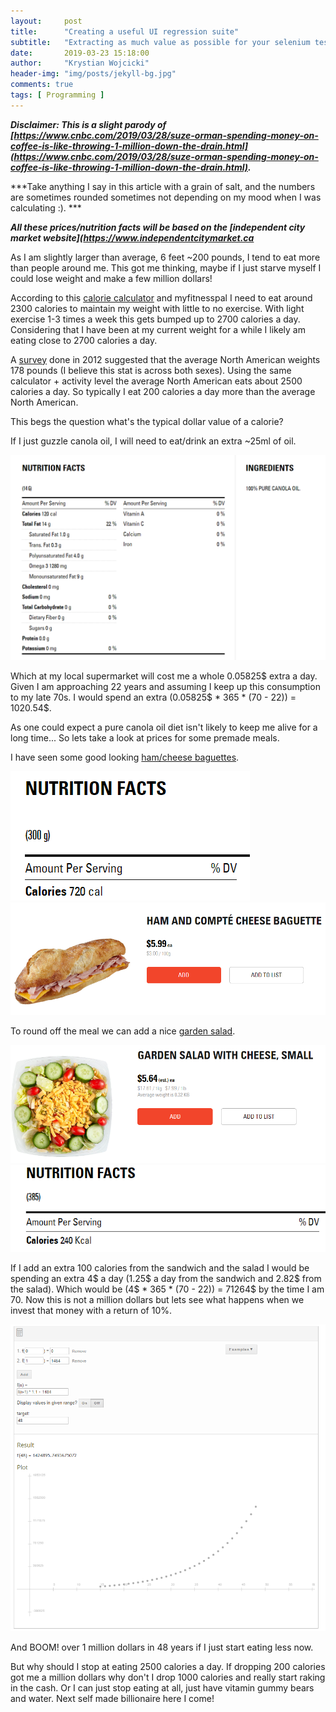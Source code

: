 ```yaml
---
layout:     post
title:      "Creating a useful UI regression suite"
subtitle:   "Extracting as much value as possible for your selenium testsuite"
date:       2019-03-23 15:18:00
author:     "Krystian Wojcicki"
header-img: "img/posts/jekyll-bg.jpg"	
comments: true
tags: [ Programming ]
---
```


***Disclaimer: This is a slight parody of [https://www.cnbc.com/2019/03/28/suze-orman-spending-money-on-coffee-is-like-throwing-1-million-down-the-drain.html](https://www.cnbc.com/2019/03/28/suze-orman-spending-money-on-coffee-is-like-throwing-1-million-down-the-drain.html).***

***Take anything I say in this article with a grain of salt, and the numbers are sometimes rounded sometimes not depending on my mood when I was calculating :). ***

***All these prices/nutrition facts will be based on the [independent city market website](https://www.independentcitymarket.ca***

As I am slightly larger than average, 6 feet ~200 pounds, I tend to eat more than people around me. This got me thinking, maybe if I just starve myself I could lose weight and make a few million dollars! 

According to this [calorie calculator](https://www.calculator.net/calorie-calculator.html) and myfitnesspal I need to eat around 2300 calories to maintain my weight with little to no exercise. With light exercise 1-3 times a week this gets bumped up to 2700 calories a day. Considering that I have been at my current weight for a while I likely am eating close to 2700 calories a day. 

A [survey](https://bmcpublichealth.biomedcentral.com/articles/10.1186/1471-2458-12-439) done in 2012 suggested that the average North American weights 178 pounds (I believe this stat is across both sexes). Using the same calculator + activity level the average North American eats about 2500 calories a day. So typically I eat 200 calories a day more than the average North American.

This begs the question what's the typical dollar value of a calorie?

If I just guzzle canola oil, I will need to eat/drink an extra ~25ml of oil.

![Canola oil nutrition](/img/posts/oil.PNG)

Which at my local supermarket will cost me a whole 0.05825$ extra a day. Given I am approaching 22 years and assuming I keep up this consumption to my late 70s. I would spend an extra (0.05825$ * 365 * (70 - 22)) = 1020.54$. 

As one could expect a pure canola oil diet isn't likely to keep me alive for a long time... So lets take a look at prices for some premade meals.

I have seen some good looking [ham/cheese baguettes](https://www.independentcitymarket.ca/Food/Deli-%26-Ready-Meals/Ready-Meals-%26-Sides/Sandwiches-%26-Lunch-Kits/Ham-and-Compt%C3%A9-Cheese-Baguette/p/20786966_EA).

![Baguette nutrition](/img/posts/sandwichnutrition.PNG)
![Baguette](/img/posts/sandwich.PNG)

To round off the meal we can add a nice [garden salad](https://www.independentcitymarket.ca/Food/Meal-Kits-%26-Deli/Ready-Meals-%26-Sides/Salads/Garden-Salad-with-Cheese%2C-Small/p/20099003_KG).

![Garden salad nutrition](/img/posts/gardensalad.PNG)
![Garden salad](/img/posts/gardensaladnutrition.PNG)

If I add an extra 100 calories from the sandwich and the salad I would be spending an extra 4$  a day (1.25$ a day from the sandwich and 2.82$ from the salad). Which would be (4$ * 365 * (70 - 22)) = 71264$ by the time I am 70. Now this is not a million dollars but lets see what happens when we invest that money with a return of 10%. 

![Return on investment](/img/posts/graph.PNG)

And BOOM! over 1 million dollars in 48 years if I just start eating less now. 

But why should I stop at eating 2500 calories a day. If dropping 200 calories got me a million dollars why don't I drop 1000 calories and really start raking in the cash. Or I can just stop eating at all, just have vitamin gummy bears and water. Next self made billionaire here I come!

